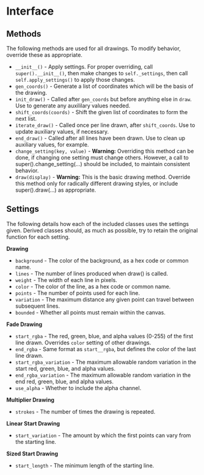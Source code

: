 Interface
=========

Methods
-------

The following methods are used for all drawings. To modify behavior, override these as appropriate.

 * `__init__()` - Apply settings. For proper overriding, call `super().__init__()`, then make changes to `self._settings`, then call `self.apply_settings()` to apply those changes.
 * `gen_coords()` - Generate a list of coordinates which will be the basis of the drawing.
 * `init_draw()` - Called after `gen_coords` but before anything else in `draw`. Use to generate any auxililary values needed.
 * `shift_coords(coords)` - Shift the given list of coordinates to form the next list.
 * `iterate_draw()` - Called once per line drawn, after `shift_coords`. Use to update auxiliary values, if necessary.
 * `end_draw()` - Called after all lines have been drawn. Use to clean up auxiliary values, for example.
 * `change_setting(key, value)` - **Warning:** Overriding this method can be done, if changing one setting must change others. However, a call to super().change_setting(...) should be included, to maintain consistent behavior.
 * `draw(display)` - **Warning:** This is the basic drawing method. Override this method only for radically different drawing styles, or include super().draw(...) as appropriate.

Settings
--------

The following details how each of the included classes uses the settings given. Derived classes should, as much as possible, try to retain the original function for each setting.

__Drawing__

 * `background` - The color of the background, as a hex code or common name.
 * `lines` - The number of lines produced when draw() is called.
 * `weight` - The width of each line in pixels.
 * `color` - The color of the line, as a hex code or common name.
 * `points` - The number of points used for each line.
 * `variation` - The maximum distance any given point can travel between subsequent lines.
 * `bounded` - Whether all points must remain within the canvas.

__Fade Drawing__

 * `start_rgba` - The red, green, blue, and alpha values (0-255) of the first line drawn. Overrides `color` setting of other drawings.
 * `end_rgba` - Same format as `start__rgba`, but defines the color of the last line drawn.
 * `start_rgba_variation` - The maximum allowable random variation in the start red, green, blue, and alpha values.
 * `end_rgba_variation` - The maximum allowable random variation in the end red, green, blue, and alpha values.
 * `use_alpha` - Whether to include the alpha channel.

__Multiplier Drawing__

 * `strokes` - The number of times the drawing is repeated.

__Linear Start Drawing__

 * `start_variation` - The amount by which the first points can vary from the starting line.

__Sized Start Drawing__

 * `start_length` - The minimum length of the starting line.